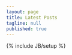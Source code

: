 ```yaml
---
layout: page
title: Latest Posts
tagline: null
published: true
---
```


{% include JB/setup %}

<div style="margin-top:100px">
</div>